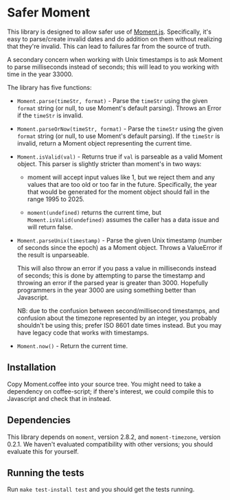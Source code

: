 # Safer Moment

This library is designed to allow safer use of [Moment.js][moment].
Specifically, it's easy to parse/create invalid dates and do addition on them
without realizing that they're invalid. This can lead to failures far from the
source of truth.

A secondary concern when working with Unix timestamps is to ask Moment to parse
milliseconds instead of seconds; this will lead to you working with time in the
year 33000.

[moment]: http://momentjs.com/docs/

The library has five functions:

- `Moment.parse(timeStr, format)` - Parse the `timeStr` using the given
  `format` string (or null, to use Moment's default parsing). Throws an Error
  if the `timeStr` is invalid.

- `Moment.parseOrNow(timeStr, format)` - Parse the `timeStr` using the given
  `format` string (or null, to use Moment's default parsing). If the `timeStr`
  is invalid, return a Moment object representing the current time.

- `Moment.isValid(val)` - Returns true if `val` is parseable as a valid Moment
  object. This parser is slightly stricter than moment's in two ways:

  - moment will accept input values like 1, but we reject them and any values
    that are too old or too far in the future. Specifically, the year that
    would be generated for the moment object should fall in the range 1995 to
    2025.

  - `moment(undefined)` returns the current time, but
  `Moment.isValid(undefined)` assumes the caller has a data issue and will
  return false.

- `Moment.parseUnix(timestamp)` - Parse the given Unix timestamp (number of
  seconds since the epoch) as a Moment object. Throws a ValueError if the result
  is unparseable.

  This will also throw an error if you pass a value in milliseconds instead
  of seconds; this is done by attempting to parse the timestamp and throwing
  an error if the parsed year is greater than 3000. Hopefully programmers
  in the year 3000 are using something better than Javascript.

  NB: due to the confusion between second/millisecond timestamps, and confusion
  about the timezone represented by an integer, you probably shouldn't be using
  this; prefer ISO 8601 date times instead. But you may have legacy code that
  works with timestamps.

- `Moment.now()` - Return the current time.

## Installation

Copy Moment.coffee into your source tree. You might need to take a dependency
on coffee-script; if there's interest, we could compile this to Javascript and
check that in instead.

## Dependencies

This library depends on `moment`, version 2.8.2, and `moment-timezone`, version
0.2.1. We haven't evaluated compatibility with other versions; you should
evaluate this for yourself.

## Running the tests

Run `make test-install test` and you should get the tests running.
